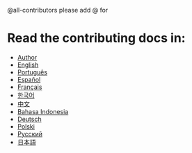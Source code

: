@all-contributors please add @<wahyu9kdl> for <contributions>

# Read the contributing docs in:
- <a href="https://wahyu9kdl.github.io">Author</a>
- <a href="https://allcontributors.org/docs/en/project/contribute">English</a>
- <a href="https://allcontributors.org/docs/pt-BR/project/contribute">Português</a>
- <a href="https://allcontributors.org/docs/es-ES/project/contribute">Español</a>
- <a href="https://allcontributors.org/docs/fr/project/contribute">Français</a>
- <a href="https://allcontributors.org/docs/ko/project/contribute">한국어</a>
- <a href="https://allcontributors.org/docs/zh-CN/project/contribute">中文</a>
- <a href="https://allcontributors.org/docs/id/project/contribute">Bahasa Indonesia</a>
- <a href="https://allcontributors.org/docs/de/project/contribute">Deutsch</a>
- <a href="https://allcontributors.org/docs/pl/project/contribute">Polski</a>
- <a href="https://allcontributors.org/docs/ru/project/contribute">Русский</a>
- <a href="https://allcontributors.org/docs/ja/project/contribute">日本語</a>
